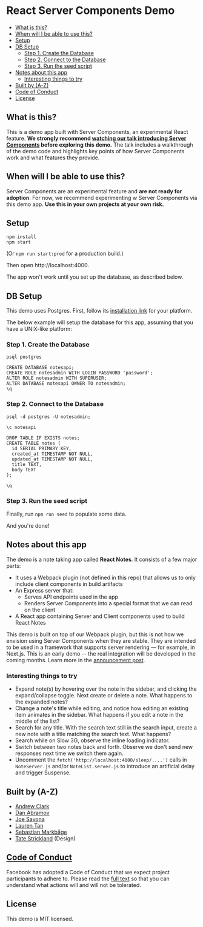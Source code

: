 # React Server Components Demo

* [What is this?](#what-is-this)
* [When will I be able to use this?](#when-will-i-be-able-to-use-this)
* [Setup](#setup)
* [DB Setup](#db-setup)
  + [Step 1. Create the Database](#step-1-create-the-database)
  + [Step 2. Connect to the Database](#step-2-connect-to-the-database)
  + [Step 3. Run the seed script](#step-3-run-the-seed-script)
* [Notes about this app](#notes-about-this-app)
  + [Interesting things to try](#interesting-things-to-try)
* [Built by (A-Z)](#built-by-a-z)
* [Code of Conduct](#code-of-conduct)
* [License](#license)

## What is this?

This is a demo app built with Server Components, an experimental React feature. **We strongly recommend [watching our talk introducing Server Components](https://reactjs.org/server-components) before exploring this demo.** The talk includes a walkthrough of the demo code and highlights key points of how Server Components work and what features they provide.

## When will I be able to use this?

Server Components are an experimental feature and **are not ready for adoption**. For now, we recommend experimenting w Server Components via this demo app. **Use this in your own projects at your own risk.**

## Setup

  ```
  npm install
  npm start
  ```

(Or `npm run start:prod` for a production build.)

Then open http://localhost:4000.

The app won't work until you set up the database, as described below.

## DB Setup

This demo uses Postgres. First, follow its [installation link](https://wiki.postgresql.org/wiki/Detailed_installation_guides) for your platform.

The below example will setup the database for this app, assuming that you have a UNIX-like platform:

### Step 1. Create the Database

```
psql postgres

CREATE DATABASE notesapi;
CREATE ROLE notesadmin WITH LOGIN PASSWORD 'password';
ALTER ROLE notesadmin WITH SUPERUSER;
ALTER DATABASE notesapi OWNER TO notesadmin;
\q
```

### Step 2. Connect to the Database

```
psql -d postgres -U notesadmin;

\c notesapi

DROP TABLE IF EXISTS notes;
CREATE TABLE notes (
  id SERIAL PRIMARY KEY,
  created_at TIMESTAMP NOT NULL,
  updated_at TIMESTAMP NOT NULL,
  title TEXT,
  body TEXT
);

\q
```

### Step 3. Run the seed script

Finally, run `npm run seed` to populate some data.

And you're done!

## Notes about this app

The demo is a note taking app called **React Notes**. It consists of a few major parts:

- It uses a Webpack plugin (not defined in this repo) that allows us to only include client components in build artifacts
- An Express server that:
  - Serves API endpoints used in the app
  - Renders Server Components into a special format that we can read on the client
- A React app containing Server and Client components used to build React Notes

This demo is built on top of our Webpack plugin, but this is not how we envision using Server Components when they are stable. They are intended to be used in a framework that supports server rendering — for example, in Next.js. This is an early demo -- the real integration will be developed in the coming months. Learn more in the [announcement post](https://reactjs.org/server-components).

### Interesting things to try

- Expand note(s) by hovering over the note in the sidebar, and clicking the expand/collapse toggle. Next create or delete a note. What happens to the expanded notes?
- Change a note's title while editing, and notice how editing an existing item animates in the sidebar. What happens if you edit a note in the middle of the list?
- Search for any title. With the search text still in the search input, create a new note with a title matching the search text. What happens?
- Search while on Slow 3G, observe the inline loading indicator.
- Switch between two notes back and forth. Observe we don't send new responses next time we switch them again.
- Uncomment the `fetch('http://localhost:4000/sleep/....')` calls in `NoteServer.js` and/or `NoteList.server.js` to introduce an artificial delay and trigger Suspense.

## Built by (A-Z)

- [Andrew Clark](https://twitter.com/acdlite)
- [Dan Abramov](https://twitter.com/dan_abramov)
- [Joe Savona](https://twitter.com/en_JS)
- [Lauren Tan](https://twitter.com/sugarpirate_)
- [Sebastian Markbåge](https://twitter.com/sebmarkbage)
- [Tate Strickland](http://www.tatestrickland.com/) (Design)

## [Code of Conduct](https://engineering.fb.com/codeofconduct/)
Facebook has adopted a Code of Conduct that we expect project participants to adhere to. Please read the [full text](https://engineering.fb.com/codeofconduct/) so that you can understand what actions will and will not be tolerated.

## License
This demo is MIT licensed.

